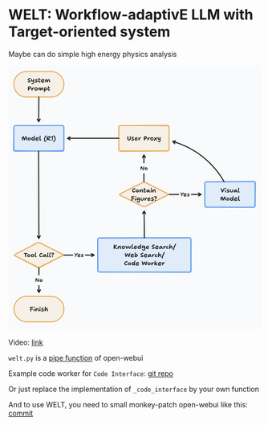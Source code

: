# WELT: Workflow-adaptivE LLM with Target-oriented system

Maybe can do simple high energy physics analysis

![image-20250309162426011](assets/image-20250309162426011.png)

Video: [link](https://ihepbox.ihep.ac.cn/ihepbox/index.php/s/eyyWEdY0BTLp6UH)

`welt.py` is a [pipe function](https://docs.openwebui.com/features/plugin/functions/pipe/) of open-webui

Example code worker for `Code Interface`: [git repo](https://code.ihep.ac.cn/xuliang/drsai-code-worker-v2)

Or just replace the implementation of `_code_interface` by your own function

And to use WELT, you need to small monkey-patch open-webui like this: [commit](https://github.com/open-webui/open-webui/commit/bc79483b7bc6e85853eefef986afea7192041501)

